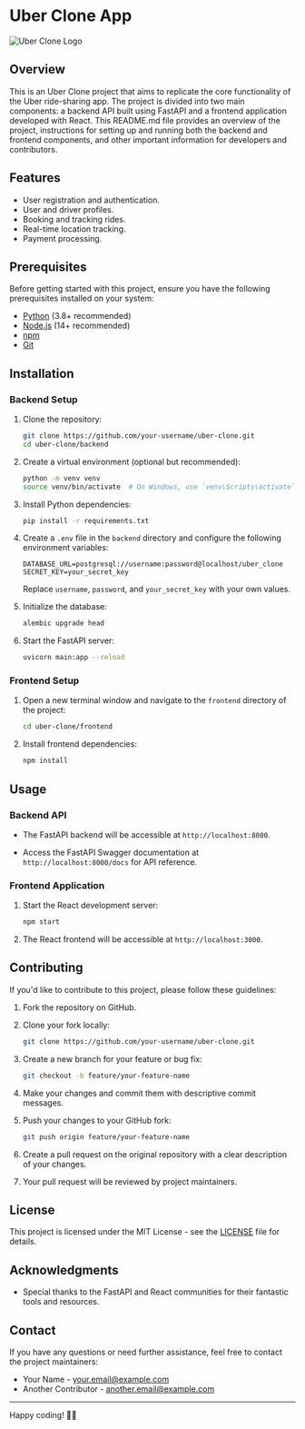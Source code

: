 # Uber Clone App

![Uber Clone Logo](./logo.png)

## Overview

This is an Uber Clone project that aims to replicate the core functionality of the Uber ride-sharing app. The project is divided into two main components: a backend API built using FastAPI and a frontend application developed with React. This README.md file provides an overview of the project, instructions for setting up and running both the backend and frontend components, and other important information for developers and contributors.

## Features

- User registration and authentication.
- User and driver profiles.
- Booking and tracking rides.
- Real-time location tracking.
- Payment processing.

## Prerequisites

Before getting started with this project, ensure you have the following prerequisites installed on your system:

- [Python](https://www.python.org/downloads/) (3.8+ recommended)
- [Node.js](https://nodejs.org/) (14+ recommended)
- [npm](https://www.npmjs.com/get-npm)
- [Git](https://git-scm.com/downloads)

## Installation

### Backend Setup

1. Clone the repository:

   ```bash
   git clone https://github.com/your-username/uber-clone.git
   cd uber-clone/backend
   ```

2. Create a virtual environment (optional but recommended):

   ```bash
   python -m venv venv
   source venv/bin/activate  # On Windows, use `venv\Scripts\activate`
   ```

3. Install Python dependencies:

   ```bash
   pip install -r requirements.txt
   ```

4. Create a `.env` file in the `backend` directory and configure the following environment variables:

   ```plaintext
   DATABASE_URL=postgresql://username:password@localhost/uber_clone
   SECRET_KEY=your_secret_key
   ```

   Replace `username`, `password`, and `your_secret_key` with your own values.

5. Initialize the database:

   ```bash
   alembic upgrade head
   ```

6. Start the FastAPI server:

   ```bash
   uvicorn main:app --reload
   ```

### Frontend Setup

1. Open a new terminal window and navigate to the `frontend` directory of the project:

   ```bash
   cd uber-clone/frontend
   ```

2. Install frontend dependencies:

   ```bash
   npm install
   ```

## Usage

### Backend API

- The FastAPI backend will be accessible at `http://localhost:8000`.

- Access the FastAPI Swagger documentation at `http://localhost:8000/docs` for API reference.

### Frontend Application

1. Start the React development server:

   ```bash
   npm start
   ```

2. The React frontend will be accessible at `http://localhost:3000`.

## Contributing

If you'd like to contribute to this project, please follow these guidelines:

1. Fork the repository on GitHub.

2. Clone your fork locally:

   ```bash
   git clone https://github.com/your-username/uber-clone.git
   ```

3. Create a new branch for your feature or bug fix:

   ```bash
   git checkout -b feature/your-feature-name
   ```

4. Make your changes and commit them with descriptive commit messages.

5. Push your changes to your GitHub fork:

   ```bash
   git push origin feature/your-feature-name
   ```

6. Create a pull request on the original repository with a clear description of your changes.

7. Your pull request will be reviewed by project maintainers.

## License

This project is licensed under the MIT License - see the [LICENSE](./LICENSE) file for details.

## Acknowledgments

- Special thanks to the FastAPI and React communities for their fantastic tools and resources.

## Contact

If you have any questions or need further assistance, feel free to contact the project maintainers:

- Your Name - your.email@example.com
- Another Contributor - another.email@example.com

---

Happy coding! 🚗🚀
